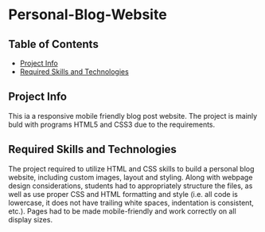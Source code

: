 # Personal-Blog-Website

## Table of Contents

* [Project Info](Project-Info)
* [Required Skills and Technologies](Required-Skills-and-Technologies)

## Project Info

This ia a responsive mobile friendly blog post website.
The project is mainly buld with programs HTML5 and CSS3 due to the requirements.

## Required Skills and Technologies
The project required to utilize HTML and CSS skills to build a personal blog website, including custom images, layout and styling. Along with webpage design considerations, students had to appropriately structure the files, as well as use proper CSS and HTML formatting and style (i.e. all code is lowercase, it does not have trailing white spaces, indentation is consistent, etc.). Pages had to be made mobile-friendly and work correctly on all display sizes.
